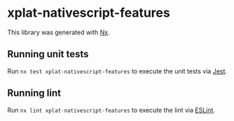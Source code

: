 # xplat-nativescript-features

This library was generated with [Nx](https://nx.dev).

## Running unit tests

Run `nx test xplat-nativescript-features` to execute the unit tests via [Jest](https://jestjs.io).

## Running lint

Run `nx lint xplat-nativescript-features` to execute the lint via [ESLint](https://eslint.org/).
